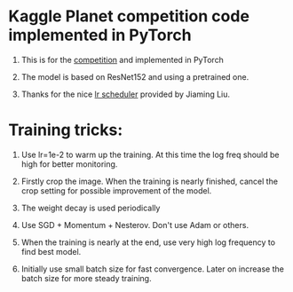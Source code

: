 # Kaggle Planet competition code implemented in PyTorch

1. This is for the [competition](https://www.kaggle.com/c/planet-understanding-the-amazon-from-space) and implemented
in PyTorch

2. The model is based on ResNet152 and using a pretrained one.

3. Thanks for the nice [lr scheduler](https://github.com/pytorch/pytorch/pull/1370) provided by Jiaming Liu.


# Training tricks:
1. Use lr=1e-2 to warm up the training. At this time the log freq should be high for better monitoring.

2. Firstly crop the image. When the training is nearly finished, cancel the crop setting for possible improvement of
the model.

3. The weight decay is used periodically

4. Use SGD + Momentum + Nesterov. Don't use Adam or others.

5. When the training is nearly at the end, use very high log frequency to find best model.

6. Initially use small batch size for fast convergence. Later on increase the batch size for more steady training.

